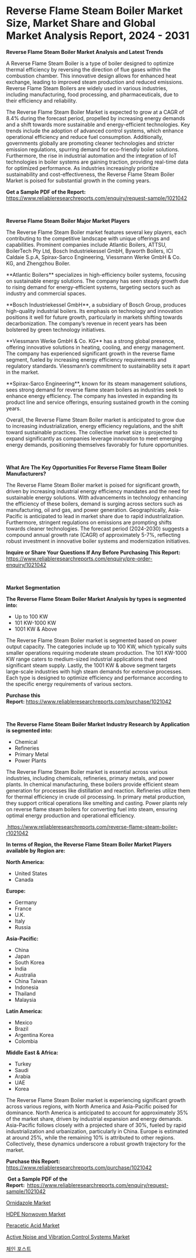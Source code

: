 <p><h1>Reverse Flame Steam Boiler Market Size, Market Share and Global Market Analysis Report, 2024 - 2031</h1></p><p><strong>Reverse Flame Steam Boiler Market Analysis and Latest Trends</strong></p>
<p><p>A Reverse Flame Steam Boiler is a type of boiler designed to optimize thermal efficiency by reversing the direction of flue gases within the combustion chamber. This innovative design allows for enhanced heat exchange, leading to improved steam production and reduced emissions. Reverse Flame Steam Boilers are widely used in various industries, including manufacturing, food processing, and pharmaceuticals, due to their efficiency and reliability.</p><p>The Reverse Flame Steam Boiler Market is expected to grow at a CAGR of 8.4% during the forecast period, propelled by increasing energy demands and a shift towards more sustainable and energy-efficient technologies. Key trends include the adoption of advanced control systems, which enhance operational efficiency and reduce fuel consumption. Additionally, governments globally are promoting cleaner technologies and stricter emission regulations, spurring demand for eco-friendly boiler solutions. Furthermore, the rise in industrial automation and the integration of IoT technologies in boiler systems are gaining traction, providing real-time data for optimized performance. As industries increasingly prioritize sustainability and cost-effectiveness, the Reverse Flame Steam Boiler Market is poised for substantial growth in the coming years.</p></p>
<p><strong>Get a Sample PDF of the Report:&nbsp;</strong> <a href="https://www.reliableresearchreports.com/enquiry/request-sample/1021042">https://www.reliableresearchreports.com/enquiry/request-sample/1021042</a></p>
<p>&nbsp;</p>
<p><strong>Reverse Flame Steam Boiler Major Market Players</strong></p>
<p><p>The Reverse Flame Steam Boiler market features several key players, each contributing to the competitive landscape with unique offerings and capabilities. Prominent companies include Atlantic Boilers, ATTSU, BoilerTech Pty Ltd, Bosch Industriekessel GmbH, Byworth Boilers, ICI Caldaie S.p.A, Spirax-Sarco Engineering, Viessmann Werke GmbH & Co. KG, and Zhengzhou Boiler.</p><p>**Atlantic Boilers** specializes in high-efficiency boiler systems, focusing on sustainable energy solutions. The company has seen steady growth due to rising demand for energy-efficient systems, targeting sectors such as industry and commercial spaces.</p><p>**Bosch Industriekessel GmbH**, a subsidiary of Bosch Group, produces high-quality industrial boilers. Its emphasis on technology and innovation positions it well for future growth, particularly in markets shifting towards decarbonization. The company’s revenue in recent years has been bolstered by green technology initiatives.</p><p>**Viessmann Werke GmbH & Co. KG** has a strong global presence, offering innovative solutions in heating, cooling, and energy management. The company has experienced significant growth in the reverse flame segment, fueled by increasing energy efficiency requirements and regulatory standards. Viessmann’s commitment to sustainability sets it apart in the market.</p><p>**Spirax-Sarco Engineering**, known for its steam management solutions, sees strong demand for reverse flame steam boilers as industries seek to enhance energy efficiency. The company has invested in expanding its product line and service offerings, ensuring sustained growth in the coming years.</p><p>Overall, the Reverse Flame Steam Boiler market is anticipated to grow due to increasing industrialization, energy efficiency regulations, and the shift toward sustainable practices. The collective market size is projected to expand significantly as companies leverage innovation to meet emerging energy demands, positioning themselves favorably for future opportunities.</p></p>
<p>&nbsp;</p>
<p><strong>What Are The Key Opportunities For Reverse Flame Steam Boiler Manufacturers?</strong></p>
<p><p>The Reverse Flame Steam Boiler market is poised for significant growth, driven by increasing industrial energy efficiency mandates and the need for sustainable energy solutions. With advancements in technology enhancing the efficiency of these boilers, demand is surging across sectors such as manufacturing, oil and gas, and power generation. Geographically, Asia-Pacific is anticipated to lead in market share due to rapid industrialization. Furthermore, stringent regulations on emissions are prompting shifts towards cleaner technologies. The forecast period (2024-2030) suggests a compound annual growth rate (CAGR) of approximately 5-7%, reflecting robust investment in innovative boiler systems and modernization initiatives.</p></p>
<p><strong>Inquire or Share Your Questions If Any Before Purchasing This Report:</strong> <a href="https://www.reliableresearchreports.com/enquiry/pre-order-enquiry/1021042">https://www.reliableresearchreports.com/enquiry/pre-order-enquiry/1021042</a></p>
<p>&nbsp;</p>
<p><strong>Market Segmentation</strong></p>
<p><strong>The Reverse Flame Steam Boiler Market Analysis by types is segmented into:</strong></p>
<p><ul><li>Up to 100 KW</li><li>101 KW-1000 KW</li><li>1001 KW & Above</li></ul></p>
<p><p>The Reverse Flame Steam Boiler market is segmented based on power output capacity. The categories include up to 100 KW, which typically suits smaller operations requiring moderate steam production. The 101 KW-1000 KW range caters to medium-sized industrial applications that need significant steam supply. Lastly, the 1001 KW & above segment targets large-scale industries with high steam demands for extensive processes. Each type is designed to optimize efficiency and performance according to the specific energy requirements of various sectors.</p></p>
<p><strong>Purchase this Report:&nbsp;</strong><a href="https://www.reliableresearchreports.com/purchase/1021042">https://www.reliableresearchreports.com/purchase/1021042</a></p>
<p>&nbsp;</p>
<p><strong>The Reverse Flame Steam Boiler Market Industry Research by Application is segmented into:</strong></p>
<p><ul><li>Chemical</li><li>Refineries</li><li>Primary Metal</li><li>Power Plants</li></ul></p>
<p><p>The Reverse Flame Steam Boiler market is essential across various industries, including chemicals, refineries, primary metals, and power plants. In chemical manufacturing, these boilers provide efficient steam generation for processes like distillation and reaction. Refineries utilize them for thermal efficiency in crude oil processing. In primary metal production, they support critical operations like smelting and casting. Power plants rely on reverse flame steam boilers for converting fuel into steam, ensuring optimal energy production and operational efficiency.</p></p>
<p><a href="https://www.reliableresearchreports.com/reverse-flame-steam-boiler-r1021042">&nbsp;https://www.reliableresearchreports.com/reverse-flame-steam-boiler-r1021042</a></p>
<p><strong>In terms of Region, the Reverse Flame Steam Boiler Market Players available by Region are:</strong></p>
<p>
    <p> <strong> North America: </strong>
        <ul>
            <li>United States</li>
            <li>Canada</li>
        </ul>
        </p> 
    <p> <strong> Europe: </strong>
        <ul>
            <li>Germany</li>
            <li>France</li>
            <li>U.K.</li>
            <li>Italy</li>
            <li>Russia</li>
        </ul>
        </p> 
    <p> <strong> Asia-Pacific: </strong>
        <ul>
            <li>China</li>
            <li>Japan</li>
            <li>South Korea</li>
            <li>India</li>
            <li>Australia</li>
            <li>China Taiwan</li>
            <li>Indonesia</li>
            <li>Thailand</li>
            <li>Malaysia</li>
        </ul>
        </p> 
    <p> <strong> Latin America: </strong>
        <ul>
            <li>Mexico</li>
            <li>Brazil</li>
            <li>Argentina Korea</li>
            <li>Colombia</li>
        </ul>
        </p> 
    <p> <strong> Middle East & Africa: </strong>
        <ul>
            <li>Turkey</li>
            <li>Saudi</li>
            <li>Arabia</li>
            <li>UAE</li>
            <li>Korea</li>
        </ul>
    </p>
    </p>
<p><p>The Reverse Flame Steam Boiler market is experiencing significant growth across various regions, with North America and Asia-Pacific poised for dominance. North America is anticipated to account for approximately 35% of the market share, driven by industrial expansion and energy demands. Asia-Pacific follows closely with a projected share of 30%, fueled by rapid industrialization and urbanization, particularly in China. Europe is estimated at around 25%, while the remaining 10% is attributed to other regions. Collectively, these dynamics underscore a robust growth trajectory for the market.</p></p>
<p><strong>Purchase this Report: </strong><a href="https://www.reliableresearchreports.com/purchase/1021042">https://www.reliableresearchreports.com/purchase/1021042</a></p>
<p>&nbsp;<strong>Get a Sample PDF of the Report:&nbsp;&nbsp;</strong><a href="https://www.reliableresearchreports.com/enquiry/request-sample/1021042">https://www.reliableresearchreports.com/enquiry/request-sample/1021042</a></p>
<p><strong></strong></p>
<p><p><a href="https://www.linkedin.com/pulse/global-ornidazole-market-size-expected-reach-cagr-83-report-cy1pe?trackingId=YNB8I15KSq6rHjdYsMTsUw%3D%3D">Ornidazole Market</a></p><p><a href="https://issuu.com/reportprime-2/docs/hdpe-nonwoven-market-size-2030.pptx_5c6eea4d6d902f">HDPE Nonwoven Market</a></p><p><a href="https://issuu.com/reportprime-2/docs/peracetic-acid-market-size-2030.ppt_5954a65dc4282a">Peracetic Acid Market</a></p><p><a href="https://medium.com/@baileope6754/the-market-for-active-noise-and-vibration-control-systems-market-is-examined-in-this-report-4180d062b3c9">Active Noise and Vibration Control Systems Market</a></p><p><a href="https://medium.com/@cearrahenry142024/chain-posts-market-%EC%9D%98-%EA%B8%80%EB%A1%9C%EB%B2%8C-%EC%8B%9C%EC%9E%A5-%EA%B0%9C%EC%9A%94%EB%8A%94-%EC%A0%84-%EC%84%B8%EA%B3%84-%EB%B0%8F-%EC%A3%BC%EC%9A%94-%EC%8B%9C%EC%9E%A5%EC%9D%98-%EC%82%B0%EC%97%85%EC%97%90-%EC%98%81%ED%96%A5%EC%9D%84-%EB%AF%B8%EC%B9%98%EB%8A%94-%EC%A3%BC%EC%9A%94-%ED%8A%B8%EB%A0%8C%EB%93%9C%EC%97%90-%EB%8C%80%ED%95%9C-%EB%8F%85%ED%8A%B9%ED%95%9C-%EA%B4%80%EC%A0%90%EC%9D%84-%EC%A0%9C%EA%B3%B5%ED%95%A9%EB%8B%88%EB%8B%A4-ee1fc35383bb">체인 포스트</a></p></p>